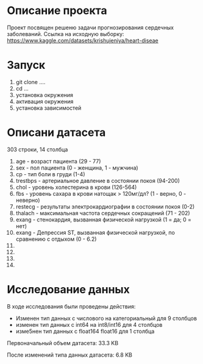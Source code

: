 # Описание проекта

Проект посвящен решеню задачи прогнозирования сердечных заболеваний. Ссылка на исходную выборку: https://www.kaggle.com/datasets/krishujeniya/heart-diseae 

# Запуск
1. git clone ....
2. cd ...
3. установка окружения
4. активация окружения
5. установка зависимостей

# Описани датасета

303 строки, 14 столбца

1. age - возраст пациента (29 - 77)
2. sex - пол пациента (0 - женщина, 1 - мужчина)
3. cp - тип боли в груди (1-4)
4. trestbps - артериальное давление в состоянии покоя (94-200)
5. chol - уровень холестерина в крови (126-564)
6. fbs - уровень сахара в крови натощак > 120мг/дл? (1 - верно, 0 - неверно)
7. restecg - результаты электрокардиографии в состоянии покоя (0-2)
8. thalach - максимальная частота сердечных сокращений (71 - 202)
9. exang - стенокардия, вызванная физической нагрузкой (1 = да; 0 = нет)
10. exang - Депрессия ST, вызванная физической нагрузкой, по сравнению с отдыхом (0 - 6.2)
11. 
12. 
13. 
14. 

# Исследование данных

В ходе исследования были проведены действия:
* Изменен тип данных с числового на категориальный для 9 столбцов
* изменен тип данных с int64 на int8/int16  для 4 столбцов
* изме5нен тип данных с float164 float16 для 1 столбца

Первоначальный объем датасета: 33.3 KB

После изменений типа данных датасета: 6.8 KB
